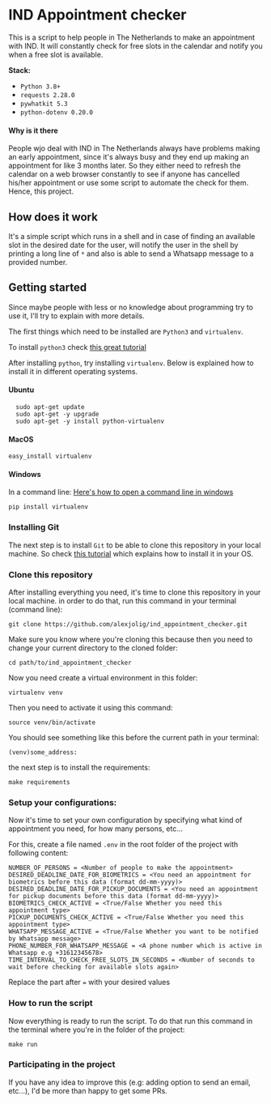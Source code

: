 # IND Appointment checker

This is a script to help people in The Netherlands to make an appointment with IND. It will constantly check for free slots in the calendar and notify you when a free slot is available.

**Stack:**

* `Python 3.8+`
* `requests 2.28.0`
* `pywhatkit 5.3`
* `python-dotenv 0.20.0`

#### Why is it there

People wjo deal with IND in The Netherlands always have problems making an early appointment, since it's always busy and they end up making an appointment for like 3 months later. So they either need to refresh the calendar on a web browser constantly to see if anyone has cancelled his/her appointment or use some script to automate the check for them. Hence, this project.

## How does it work

It's a simple script which runs in a shell and in case of finding an available slot in the desired date for the user, will notify the user in the shell by printing a long line of `*` and also is able to send a Whatsapp message to a provided number.

## Getting started

Since maybe people with less or no knowledge about programming try to use it, I'll try to explain with more details.

The first things which need to be installed are `Python3` and `virtualenv`.

To install `python3` check [this great tutorial](https://realpython.com/installing-python/)

After installing `python`, try installing `virtualenv`. Below is explained how to install it in different operating systems.

#### Ubuntu
```commandline
  sudo apt-get update
  sudo apt-get -y upgrade
  sudo apt-get -y install python-virtualenv
```
  
#### MacOS
```commandline
easy_install virtualenv
```

#### Windows
In a command line: [Here's how to open a command line in windows](https://www.howtogeek.com/235101/10-ways-to-open-the-command-prompt-in-windows-10/)
```commandline
pip install virtualenv
```

### Installing Git

The next step is to install `Git` to be able to clone this repository in your local machine. So check [this tutorial](https://www.atlassian.com/git/tutorials/install-git) which explains how to install it in your OS.

### Clone this repository

After installing everything you need, it's time to clone this repository in your local machine. in order to do that, run this command in your terminal (command line):
```commandline
git clone https://github.com/alexjolig/ind_appointment_checker.git
```

Make sure you know where you're cloning this because then you need to change your current directory to the cloned folder:
```commandline
cd path/to/ind_appointment_checker
```

Now you need create a virtual environment in this folder:
```commandline
virtualenv venv
```

Then you need to activate it using this command:
```commandline
source venv/bin/activate
```

You should see something like this before the current path in your terminal:
```
(venv)some_address:
```

the next step is to install the requirements:
```commandline
make requirements
```

### Setup your configurations:
Now it's time to set your own configuration by specifying what kind of appointment you need, for how many persons, etc...

For this, create a file named `.env` in the root folder of the project with following content:

```text
NUMBER_OF_PERSONS = <Number of people to make the appointment>
DESIRED_DEADLINE_DATE_FOR_BIOMETRICS = <You need an appointment for biometrics before this data (format dd-mm-yyyy)>
DESIRED_DEADLINE_DATE_FOR_PICKUP_DOCUMENTS = <You need an appointment for pickup documents before this data (format dd-mm-yyyy)>
BIOMETRICS_CHECK_ACTIVE = <True/False Whether you need this appointment type>
PICKUP_DOCUMENTS_CHECK_ACTIVE = <True/False Whether you need this appointment type>
WHATSAPP_MESSAGE_ACTIVE = <True/False Whether you want to be notified by Whatsapp message>
PHONE_NUMBER_FOR_WHATSAPP_MESSAGE = <A phone number which is active in Whatsapp e.g +31612345678>
TIME_INTERVAL_TO_CHECK_FREE_SLOTS_IN_SECONDS = <Number of seconds to wait before checking for available slots again>
```
Replace the part after `=` with your desired values

### How to run the script

Now everything is ready to run the script. To do that run this command in the terminal where you're in the folder of the project:

```commandline
make run
```

### Participating in the project

If you have any idea to improve this (e.g: adding option to send an email, etc...), I'd be more than happy to get some PRs.
